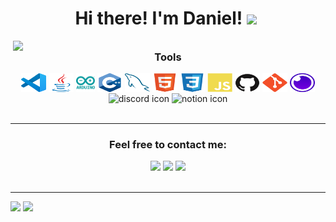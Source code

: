 <h1 align="center">Hi there! I'm Daniel!  <img src="https://github.com/Anmol-Baranwal/Cool-GIFs-For-GitHub/assets/74038190/7bb1e704-6026-48f9-8435-2f4d40101348" width="75">&nbsp; </h1>

<img align="right" src="https://user-images.githubusercontent.com/74038190/225813708-98b745f2-7d22-48cf-9150-083f1b00d6c9.gif" width="500">

<div style="display: inline_block" align="center">
  <h3 align="center">Tools</h3> 
  <img align="center" alt="vscode icon" height="30" width="40" src="https://github.com/devicons/devicon/blob/master/icons/vscode/vscode-original.svg" />
  <img align="center" alt="java icon" height="30" width="40" src="https://github.com/devicons/devicon/blob/master/icons/java/java-original.svg" />
  <img align="center" alt="arduino icon" height="30" width"40" src="https://github.com/devicons/devicon/blob/master/icons/arduino/arduino-original-wordmark.svg" />
  <img align="center" alt="cplusplus icon" height="30" width="40" src="https://github.com/devicons/devicon/blob/master/icons/cplusplus/cplusplus-original.svg" />
  <img align="center" alt="mysql icon" height="30" width="40" src="https://github.com/devicons/devicon/blob/master/icons/mysql/mysql-original.svg" />
  <img align="center" alt="html icon" height="30" width="40" src="https://raw.githubusercontent.com/devicons/devicon/master/icons/html5/html5-original.svg" />
  <img align="center" alt="css icon" height="30" width="40" src="https://raw.githubusercontent.com/devicons/devicon/master/icons/css3/css3-original.svg" /> 
  <img align="center" alt="js icon" height="30" width="40" src="https://raw.githubusercontent.com/devicons/devicon/master/icons/javascript/javascript-plain.svg" />
  <img align="center" alt="github icon" height="30" width="40" src="https://github.com/devicons/devicon/blob/master/icons/github/github-original.svg" />
  <img align="center" alt="git icon" height="30" width="40" src="https://github.com/devicons/devicon/blob/master/icons/git/git-original.svg" />
  <img align="center" alt="insomnia icon" height="30" width="40" src="https://github.com/devicons/devicon/blob/master/icons/insomnia/insomnia-original.svg" />
  <img align="center" alt="discord icon" height="30" width="40" src="https://www.freepnglogos.com/uploads/discord-logo-png/discord-logo-logodownload-download-logotipos-1.png" />
  <img align="center" alt="notion icon" height="30" width="40" src="https://uxwing.com/wp-content/themes/uxwing/download/brands-and-social-media/notion-icon.png" />

</div>
&nbsp;
  
<hr />

<div align="center">
  <h3 align="center">Feel free to contact me:</h3>  
  <a href = "mailto:daniellopes1917@gmail.com"><img src="https://img.shields.io/badge/Gmail-D14836?style=for-the-badge&logo=gmail&logoColor=white" target="_blank" /></a>
  <a href="https://www.linkedin.com/in/daniel-lopes-ab5802311/" target="_blank"><img src="https://img.shields.io/badge/-LinkedIn-%230077B5?style=for-the-badge&logo=linkedin&logoColor=white" target="_blank" /></a> 
  <a href="https://discordapp.com/users/484050672271228929" target="_blank"><img src="https://img.shields.io/badge/Discord-7289DA?style=for-the-badge&logo=discord&logoColor=white" target="_blank"></a>

</div>
&nbsp;
<hr />

![](https://github-readme-stats.vercel.app/api?username=d4niellopes&show_icons=true&theme=tokyonight&include_all_commits=true&count_private=true)  ![](https://github-readme-stats.vercel.app/api/top-langs/?username=d4niellopes&layout=compact&langs_count=7&theme=tokyonight)
